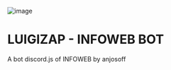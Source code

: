 ![image](https://user-images.githubusercontent.com/40221817/143260125-e2c384c1-8e7f-4141-9152-e87140085f70.png)
# LUIGIZAP - INFOWEB BOT 
A bot discord.js of INFOWEB by anjosoff


